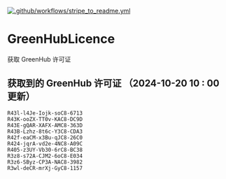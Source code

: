 [![.github/workflows/stripe_to_readme.yml](https://github.com/zjx-kimi/GreenHubLicence/actions/workflows/stripe_to_readme.yml/badge.svg)](https://github.com/zjx-kimi/GreenHubLicence/actions/workflows/stripe_to_readme.yml)
# GreenHubLicence
获取 GreenHub 许可证
## 获取到的 GreenHub 许可证 （2024-10-20 10 : 00 更新）
```
R43l-l4Je-Iojk-soC8-6713
R43K-ooZX-TT0v-KAC8-DC9D
R43E-gQAR-XAFX-AMC8-363D
R43B-Lzhz-8t6c-Y3C8-CDA3
R42f-eaCM-x3Bu-qJC8-26C0
R424-jqrA-vd2e-4NC8-A09C
R405-z3UY-Vb30-6rC8-BC38
R3z8-s72A-CJM2-6oC8-E034
R3z6-SByz-CP3A-NAC8-3982
R3wl-deCR-mrXj-GyC8-1157
```
